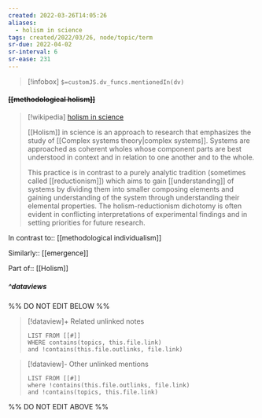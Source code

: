 ```yaml
---
created: 2022-03-26T14:05:26 
aliases:
  - holism in science
tags: created/2022/03/26, node/topic/term
sr-due: 2022-04-02
sr-interval: 6
sr-ease: 231
---
```

> [!infobox]
`$=customJS.dv_funcs.mentionedIn(dv)`

#### <s class="topic-title">[[methodological holism]]</s>

> [!wikipedia] [holism in science](https://en.wikipedia.org/wiki/Holism%20in%20science)
> 
> [[Holism]] in science is an approach to research that emphasizes the study of [[Complex systems theory|complex systems]]. Systems are approached as coherent wholes whose component parts are best understood in context and in relation to one another and to the whole. 
> 
> This practice is in contrast to a purely analytic tradition (sometimes called [[reductionism]]) which aims to gain [[understanding]] of systems by dividing them into smaller composing elements and gaining understanding of the system through understanding their elemental properties. The holism-reductionism dichotomy is often evident in conflicting interpretations of experimental findings and in setting priorities for future research.
>

In contrast to:: [[methodological individualism]]

Similarly:: [[emergence]]

Part of:: [[Holism]]

##### ^dataviews

%% DO NOT EDIT BELOW %%
> [!dataview]+ Related unlinked notes
> ```dataview
> LIST FROM [[#]]
> WHERE contains(topics, this.file.link)
> and !contains(this.file.outlinks, file.link)
> ```
 
> [!dataview]- Other unlinked mentions
> ```dataview
> LIST FROM [[#]]
> where !contains(this.file.outlinks, file.link)
> and !contains(topics, this.file.link)
> ```

%% DO NOT EDIT ABOVE %%
